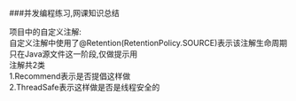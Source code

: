 ###并发编程练习,网课知识总结   

项目中的自定义注解:   
自定义注解中使用了@Retention(RetentionPolicy.SOURCE)表示该注解生命周期只在Java源文件这一阶段,仅做提示用   
注解共2类   
1.Recommend表示是否提倡这样做   
2.ThreadSafe表示这样做是否是线程安全的   
